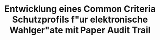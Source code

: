 ---
title: "Entwicklung eines Common Criteria Schutzprofils f&quot;ur elektronische Wahlger&quot;ate mit Paper Audit Trail"
collection: publications
permalink: /publications/2014-09-Entwicklung-eines-Common-Criteria-Schutzprofils-fur-elektronische-Wahlgerate-mit-Paper-Audit-Trail
venue: '44. Jahrestagung der Gesellschaft f&quot;ur Informatik, Big Data Komplexit&quot;at meistern'
pages: '1415-1426'
publisher: 'Gesellschaft f{\"u}r Informatik'
year: '2014'
paperurl: 'https://dl.gi.de/handle/20.500.12116/2750'
citation: ' <b>Jurlind Budurushi</b>,  Stephan Neumann,  Genc Shala,  Melanie Volkamer</br> 44. Jahrestagung der Gesellschaft f&amp;quot;ur Informatik, Big Data Komplexit&amp;quot;at meistern'
---